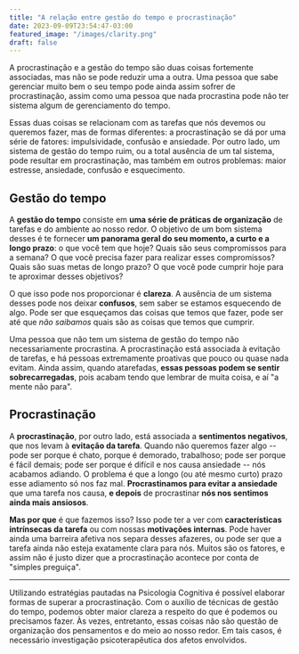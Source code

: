 ```yaml
---
title: "A relação entre gestão do tempo e procrastinação"
date: 2023-09-09T23:54:47-03:00
featured_image: "/images/clarity.png"
draft: false 
---
```


A procrastinação e a gestão do tempo são duas coisas fortemente associadas, mas não se pode reduzir uma a outra. Uma pessoa que sabe gerenciar muito bem o seu tempo pode ainda assim sofrer de procrastinação, assim como uma pessoa que nada procrastina pode não ter sistema algum de gerenciamento do tempo.

Essas duas coisas se relacionam com as tarefas que nós devemos ou queremos fazer, mas de formas diferentes: a procrastinação se dá por uma série de fatores: impulsividade, confusão e ansiedade. Por outro lado, um sistema de gestão do tempo ruim, ou a total ausência de um tal sistema, pode resultar em procrastinação, mas também em outros problemas: maior estresse, ansiedade, confusão e esquecimento.

## Gestão do tempo

A **gestão do tempo** consiste em **uma série de práticas de organização** de tarefas e do ambiente ao nosso redor. O objetivo de um bom sistema desses é te fornecer **um panorama geral do seu momento, a curto e a longo prazo**: o que você tem que hoje? Quais são seus compromissos para a semana? O que você precisa fazer para realizar esses compromissos? Quais são suas metas de longo prazo? O que você pode cumprir hoje para te aproximar desses objetivos?

O que isso pode nos proporcionar é **clareza**. A ausência de um sistema desses pode nos deixar **confusos**, sem saber se estamos esquecendo de algo. Pode ser que esqueçamos das coisas que temos que fazer, pode ser até que _não saibamos_ quais são as coisas que temos que cumprir.

Uma pessoa que não tem um sistema de gestão do tempo não necessariamente procrastina. A procrastinação está associada à evitação de tarefas, e há pessoas extremamente proativas que pouco ou quase nada evitam. Ainda assim, quando atarefadas, **essas pessoas podem se sentir sobrecarregadas**, pois acabam tendo que lembrar de muita coisa, e aí "a mente não para".

## Procrastinação

A **procrastinação**, por outro lado, está associada a **sentimentos negativos**, que nos levam à **evitação da tarefa**. Quando não queremos fazer algo -- pode ser porque é chato, porque é demorado, trabalhoso; pode ser porque é fácil demais; pode ser porque é difícil e nos causa ansiedade -- nós acabamos adiando. O problema é que a longo (ou até mesmo curto) prazo esse adiamento só nos faz mal. **Procrastinamos para evitar a ansiedade** que uma tarefa nos causa, **e depois** de procrastinar **nós nos sentimos ainda mais ansiosos**.

**Mas por que** é que fazemos isso? Isso pode ter a ver com **características intrínsecas da tarefa** ou com nossas **motivações internas**. Pode haver ainda uma barreira afetiva nos separa desses afazeres, ou pode ser que a tarefa ainda não esteja exatamente clara para nós. Muitos são os fatores, e assim não é justo dizer que a procrastinação acontece por conta de "simples preguiça". 

---

Utilizando estratégias pautadas na Psicologia Cognitiva é possível elaborar formas de superar a procrastinação. Com o auxílio de técnicas de gestão do tempo, podemos obter maior clareza a respeito do que é podemos ou precisamos fazer. Às vezes, entretanto, essas coisas não são questão de organização dos pensamentos e do meio ao nosso redor. Em tais casos, é necessário investigação psicoterapêutica dos afetos envolvidos. 
